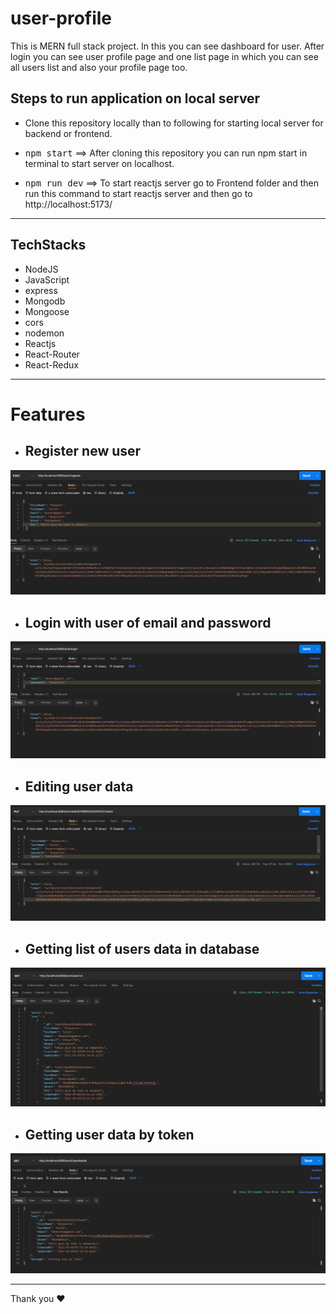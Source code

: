 # user-profile
This is MERN full stack project. In this you can see dashboard for user. After login you can see user profile page and one list page in which you can see all users list and also your profile page too.

## Steps to run application on local server

* Clone this repository locally than to following for starting local server for backend or frontend.
  
* <kbd>npm start</kbd> ==> After cloning this repository you can run npm start in terminal to start server on localhost.
 
* <kbd>npm run dev</kbd> ==> To start reactjs server go to Frontend folder and then run this command to start reactjs server and then go to http://localhost:5173/
<hr/>

## TechStacks
* NodeJS
* JavaScript
* express
* Mongodb
* Mongoose
* cors
* nodemon
* Reactjs
* React-Router
* React-Redux
<hr/>


# Features

* ##  Register new user 
<img src="./images/register.png"/>

* ## Login with user of email and password
<img src="./images/authLogin.png"/>

* ##  Editing user data
<img src="./images/edits.png"/>

* ##  Getting list of users data in database
<img src="./images/list.png"/>

* ##  Getting user data by token
<img src="./images/details.png"/>

<hr />
Thank you ❤️
